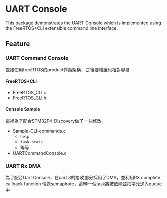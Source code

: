 # UART Console

This package demonstrates the UART Console which is implemented using the FreeRTOS+CLI extensible command line interface. 

## Feature

### UART Command Console

直接使用freeRTOS的product作為架構，之後要維護也相對容易
#### FreeRTOS+CLI
- FreeRTOS_CLI.c
- FreeRTOS_CLI.h

#### Console Sample
這裡為了配合STM32F4-Discovery做了一些修改
- Sample-CLI-commands.c
	- `help`
	- `task-stats` 
	- 等等
- UARTCommandConsole.c
	

### UART Rx DMA

為了配合Uart Console，在uart 3的接收部分採用了DMA，並利用RX complete callback function 傳送semaphore，這時一個task將被致能並把字元送入queue中
